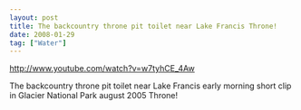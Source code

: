 ```yaml
---
layout: post
title: The backcountry throne pit toilet near Lake Francis Throne!
date: 2008-01-29
tag: ["Water"]
---
```


http://www.youtube.com/watch?v=w7tyhCE_4Aw  

The backcountry throne pit toilet near Lake Francis early morning short clip in Glacier National Park august 2005 Throne!